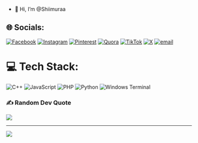 - 👋 Hi, I’m @Shiimuraa


###
## 🌐 Socials:
[![Facebook](https://img.shields.io/badge/Facebook-%231877F2.svg?logo=Facebook&logoColor=white)](https://facebook.com/Syft) [![Instagram](https://img.shields.io/badge/Instagram-%23E4405F.svg?logo=Instagram&logoColor=white)](https://instagram.com/matchamactha) [![Pinterest](https://img.shields.io/badge/Pinterest-%23E60023.svg?logo=Pinterest&logoColor=white)](https://pinterest.com/Syft) [![Quora](https://img.shields.io/badge/Quora-%23B92B27.svg?logo=Quora&logoColor=white)](https://quora.com/profile/Ahmdsyfta,) [![TikTok](https://img.shields.io/badge/TikTok-%23000000.svg?logo=TikTok&logoColor=white)](https://tiktok.com/@kurohigee) [![X](https://img.shields.io/badge/X-black.svg?logo=X&logoColor=white)](https://x.com/Aamatchaa) [![email](https://img.shields.io/badge/Email-D14836?logo=gmail&logoColor=white)](mailto:ahmadsyafaatalsanis33@gmail.com) 

# 💻 Tech Stack:
![C++](https://img.shields.io/badge/c++-%2300599C.svg?style=for-the-badge&logo=c%2B%2B&logoColor=white) ![JavaScript](https://img.shields.io/badge/javascript-%23323330.svg?style=for-the-badge&logo=javascript&logoColor=%23F7DF1E) ![PHP](https://img.shields.io/badge/php-%23777BB4.svg?style=for-the-badge&logo=php&logoColor=white) ![Python](https://img.shields.io/badge/python-3670A0?style=for-the-badge&logo=python&logoColor=ffdd54) ![Windows Terminal](https://img.shields.io/badge/Windows%20Terminal-%234D4D4D.svg?style=for-the-badge&logo=windows-terminal&logoColor=white)

### ✍️ Random Dev Quote
![](https://quotes-github-readme.vercel.app/api?type=horizontal&theme=radical)

---
[![](https://visitcount.itsvg.in/api?id=Shiimuraa&icon=0&color=0)](https://visitcount.itsvg.in)

<!-- Proudly created with GPRM ( https://gprm.itsvg.in ) -->
  

<!---
Shiimuraa/Shiimuraa is a ✨ special ✨ repository because its `README.md` (this file) appears on your GitHub profile.
You can click the Preview link to take a look at your changes.
--->
